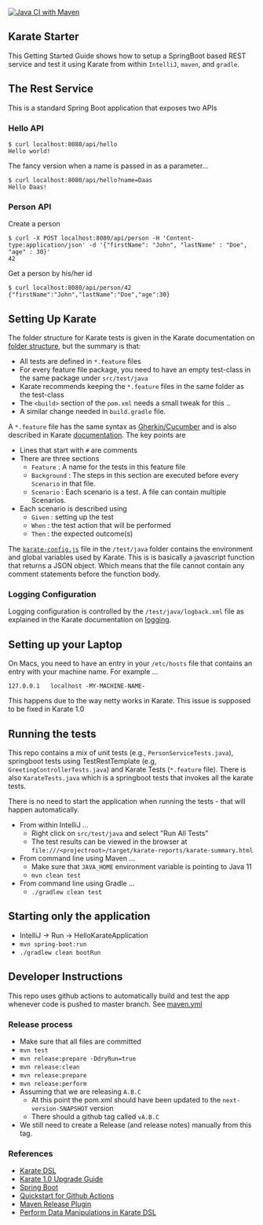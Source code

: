 [![Java CI with Maven](https://github.com/Sdaas/hello-karate/actions/workflows/maven.yml/badge.svg)](https://github.com/Sdaas/hello-karate/actions/workflows/maven.yml)

## Karate Starter

This Getting Started Guide shows how to setup a SpringBoot based REST service and test it using Karate from 
within `IntelliJ`, `maven`, and `gradle`.

## The Rest Service

This is a standard Spring  Boot application that exposes two APIs

### Hello API
```
$ curl localhost:8080/api/hello
Hello world!
```
The fancy version when a name is passed in as a parameter...
```
$ curl localhost:8080/api/hello?name=Daas
Hello Daas!
```
### Person API 

Create a person
```
$ curl -X POST localhost:8080/api/person -H 'Content-type:application/json' -d '{"firstName": "John", "lastName" : "Doe", "age" : 30}'
42
```
Get a person by his/her id
```
$ curl localhost:8080/api/person/42
{"firstName":"John","lastName":"Doe","age":30}
```

## Setting Up Karate

The folder structure for Karate tests is given in the Karate documentation on
[folder structure](https://github.com/intuit/karate#folder-structure), but the 
summary is that:

* All tests are defined in `*.feature` files
* For every feature file package, you need to have an empty test-class in the same package under `src/test/java`
* Karate recommends keeping the `*.feature` files in the same folder as the test-class
* The `<build>` section of the `pom.xml` needs a small tweak for this ..
* A similar change needed in `build.gradle` file.


A `*.feature` file has the same syntax as [Gherkin/Cucumber](https://cucumber.io/docs/gherkin/reference/) 
and is also described in Karate [documentation](https://github.com/intuit/karate#script-structure). The
key points are 

* Lines that start with `#` are comments
* There are three sections
    * `Feature` : A name for the tests in this feature file
    * `Background` : The steps in this section are executed before every `Scenario` in that file.
    * `Scenario` : Each scenario is a test. A file can contain multiple Scenarios.
* Each scenario is described using
    * `Given` : setting up the test
    * `When` : the test action that will be performed
    * `Then` : the expected outcome(s)
    

The [`karate-config.js`](https://github.com/intuit/karate#karate-configjs) file in the `/test/java` folder contains the environment 
and global variables used by Karate. This is is basically a javascript function that returns
a JSON object. Which means that the file cannot contain any comment statements before the function body. 


### Logging Configuration

Logging configuration is controlled by the `/test/java/logback.xml` file as explained in the Karate documentation
on [logging](https://github.com/intuit/karate#logging). 

## Setting up your Laptop

On Macs, you need to have an entry in your `/etc/hosts` file that contains an entry with your machine name. For example ...
```
127.0.0.1	localhost -MY-MACHINE-NAME-
```

This happens due to the way netty works in Karate. This issue is supposed to be fixed in Karate 1.0

## Running the tests

This repo contains a mix of unit tests (e.g., `PersonServiceTests.java`), springboot tests using TestRestTemplate
(e.g, `GreetingControllerTests.java`) and Karate Tests (`*.feature` file). There is also `KarateTests.java` which 
is a springboot tests that invokes all the karate tests.

There is no need to start the application when running the tests - that will happen automatically.

* From within IntelliJ ...
  * Right click on `src/test/java` and select "Run All Tests"
  * The test results can be viewed in the browser at  `file:///<projectroot>/target/karate-reports/karate-summary.html`
* From command line using Maven ...
  * Make sure that `JAVA_HOME` environment variable is pointing to Java 11
  * `mvn clean test`
* From command line using Gradle ...
  * `./gradlew clean test`

## Starting only the application 

* IntelliJ -> Run -> HelloKarateApplication
* `mvn spring-boot:run`
* `./gradlew clean bootRun`

## Developer Instructions

This repo uses github actions to automatically build and test the app whenever code is pushed to
master branch. See [maven.yml](.github/workflows/maven.yml)

### Release process

* Make sure that all files are committed
* `mvn test`
* `mvn release:prepare -DdryRun=true`
* `mvn release:clean`
* `mvn release:prepare`
* `mvn release:perform`
* Assuming that we are releasing `A.B.C`
  * At this point the pom.xml should have been updated to the `next-version-SNAPSHOT` version
  * There should a github tag called `vA.B.C`
* We still need to create a Release (and release notes) manually from this tag.

### References

* [Karate DSL ](https://github.com/intuit/karate)
* [Karate 1.0 Upgrade Guide](https://github.com/karatelabs/karate/wiki/1.0-upgrade-guide)
* [Spring Boot](https://spring.io/projects/spring-boot)
* [Quickstart for Github Actions](https://docs.github.com/en/actions/quickstart?utm_source=pocket_mylist)
* [Maven Release Plugin](https://maven.apache.org/maven-release/maven-release-plugin/index.html)
* [Perform Data Manipulations in Karate DSL](https://priyankab85.medium.com/perform-data-manipulations-in-karate-dsl-ac4a2fe61c9f)